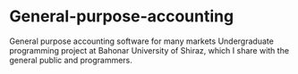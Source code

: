 # General-purpose-accounting
General purpose accounting software for many markets
Undergraduate programming project at Bahonar University of Shiraz, which I share with the general public and programmers.
